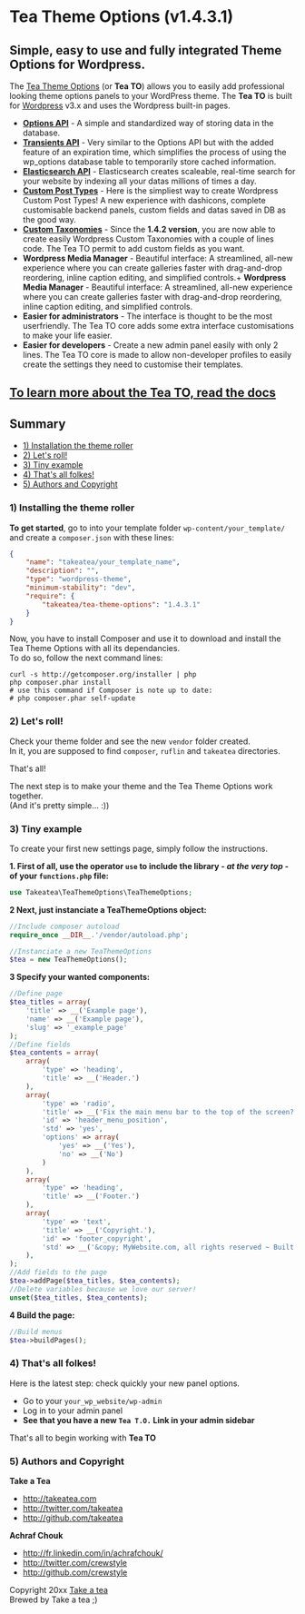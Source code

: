 # Tea Theme Options (v1.4.3.1)


## Simple, easy to use and fully integrated Theme Options for Wordpress.

The [Tea Theme Options](https://github.com/Takeatea/tea_theme_options) (or **Tea TO**) allows you to easily add professional looking theme options panels to your WordPress theme. The **Tea TO** is built for [Wordpress](http://wordpress.org "CMS Wordpress") v3.x and uses the Wordpress built-in pages.

+ **[Options API](http://codex.wordpress.org/Options_API)** - A simple and standardized way of storing data in the database.
+ **[Transients API](http://codex.wordpress.org/Transients_API)** - Very similar to the Options API but with the added feature of an expiration time, which simplifies the process of using the wp_options database table to temporarily store cached information.
+ **[Elasticsearch API](http://www.elasticsearch.org/)** - Elasticsearch creates scaleable, real-time search for your website by indexing all your datas millions of times a day.
+ **[Custom Post Types](http://codex.wordpress.org/Post_Types)** - Here is the simpliest way to create Wordpress Custom Post Types! A new experience with dashicons, complete customisable backend panels, custom fields and datas saved in DB as the good way.
+ **[Custom Taxonomies](http://codex.wordpress.org/Taxonomies)** - Since the **1.4.2 version**, you are now able to create easily Wordpress Custom Taxonomies with a couple of lines code. The Tea TO permit to add custom fields as you want.
+ **Wordpress Media Manager** - Beautiful interface: A streamlined, all-new experience where you can create galleries faster with drag-and-drop reordering, inline caption editing, and simplified controls.+ **Wordpress Media Manager** - Beautiful interface: A streamlined, all-new experience where you can create galleries faster with drag-and-drop reordering, inline caption editing, and simplified controls.
+ **Easier for administrators** - The interface is thought to be the most userfriendly. The Tea TO core adds some extra interface customisations to make your life easier.
+ **Easier for developers** - Create a new admin panel easily with only 2 lines. The Tea TO core is made to allow non-developer profiles to easily create the settings they need to customise their templates.  


## [To learn more about the Tea TO, read the docs](https://github.com/Takeatea/tea_theme_options/wiki)


## Summary

+ [1) Installation the theme roller](#1-installing-the-theme-roller)
+ [2) Let's roll!](#2-lets-roll)
+ [3) Tiny example](#3-tiny-example)
+ [4) That's all folkes!](#4-thats-all-folkes)
+ [5) Authors and Copyright](#5-authors-and-copyright)


### 1) Installing the theme roller

**To get started**, go to into your template folder `wp-content/your_template/` and create a `composer.json` with these lines:

```json
{
    "name": "takeatea/your_template_name",
    "description": "",
    "type": "wordpress-theme",
    "minimum-stability": "dev",
    "require": {
        "takeatea/tea-theme-options": "1.4.3.1"
    }
}
```


Now, you have to install Composer and use it to download and install the Tea Theme Options with all its dependancies.  
To do so, follow the next command lines:

```
curl -s http://getcomposer.org/installer | php
php composer.phar install
# use this command if Composer is note up to date:
# php composer.phar self-update
```


### 2) Let's roll!

Check your theme folder and see the new `vendor` folder created.  
In it, you are supposed to find `composer`, `ruflin` and `takeatea` directories.

That's all!

The next step is to make your theme and the Tea Theme Options work together.  
(And it's pretty simple... :))


### 3) Tiny example

To create your first new settings page, simply follow the instructions.

**1. First of all, use the operator `use` to include the library _- at the very top -_ of your `functions.php` file:**

```php
use Takeatea\TeaThemeOptions\TeaThemeOptions;
```


**2 Next, just instanciate a TeaThemeOptions object:**

```php
//Include composer autoload
require_once __DIR__.'/vendor/autoload.php';

//Instanciate a new TeaThemeOptions
$tea = new TeaThemeOptions();
```


**3 Specify your wanted components:**

```php
//Define page
$tea_titles = array(
    'title' => __('Example page'),
    'name' => __('Example page'),
    'slug' => '_example_page'
);
//Define fields
$tea_contents = array(
    array(
        'type' => 'heading',
        'title' => __('Header.')
    ),
    array(
        'type' => 'radio',
        'title' => __('Fix the main menu bar to the top of the screen?'),
        'id' => 'header_menu_position',
        'std' => 'yes',
        'options' => array(
            'yes' => __('Yes'),
            'no' => __('No')
        )
    ),
    array(
        'type' => 'heading',
        'title' => __('Footer.')
    ),
    array(
        'type' => 'text',
        'title' => __('Copyright.'),
        'id' => 'footer_copyright',
        'std' => __('&copy; MyWebsite.com, all rights reserved ~ Built with passion and Tea Theme Options!')
    ),
);
//Add fields to the page
$tea->addPage($tea_titles, $tea_contents);
//Delete variables because we love our server!
unset($tea_titles, $tea_contents);
```


**4 Build the page:**

```php
//Build menus
$tea->buildPages();
```


### 4) That's all folkes!

Here is the latest step: check quickly your new panel options.

+ Go to your `your_wp_website/wp-admin`
+ Log in to your admin panel
+ **See that you have a new `Tea T.O.` Link in your admin sidebar**

That's all to begin working with **Tea TO**


### 5) Authors and Copyright

**Take a Tea**

+ http://takeatea.com
+ http://twitter.com/takeatea
+ http://github.com/takeatea

**Achraf Chouk**

+ http://fr.linkedin.com/in/achrafchouk/
+ http://twitter.com/crewstyle
+ http://github.com/crewstyle

Copyright 20xx [Take a tea](http://takeatea.com "Take a tea")  
Brewed by Take a tea ;)
